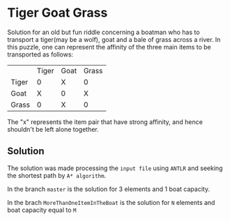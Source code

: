 # Tiger Goat Grass
Solution for an old but fun riddle concerning a boatman who has to transport a tiger(may be a wolf), goat and a bale of grass across a river.  In this puzzle, one can represent the affinity of the three main items to be transported as follows:

|               |               |               |               |
| ------------- | ------------- | ------------- | ------------- |
|               | Tiger         | Goat          | Grass         |
|Tiger          | 0             | X             | 0             |
|Goat           | X             | 0             | X             |
|Grass          | 0             | X             | 0             |


The "x" represents the item pair that have strong affinity, and hence shouldn't be left alone together.

## Solution
The solution was made processing the `input file` using `ANTLR` and seeking the shortest path by `A* algorithm`.

In the branch `master` is the solution for 3 elements and 1 boat capacity.

In the brach `MoreThanOneItemInTheBoat` is the solution for `N` elements and boat capacity equal to `M`
